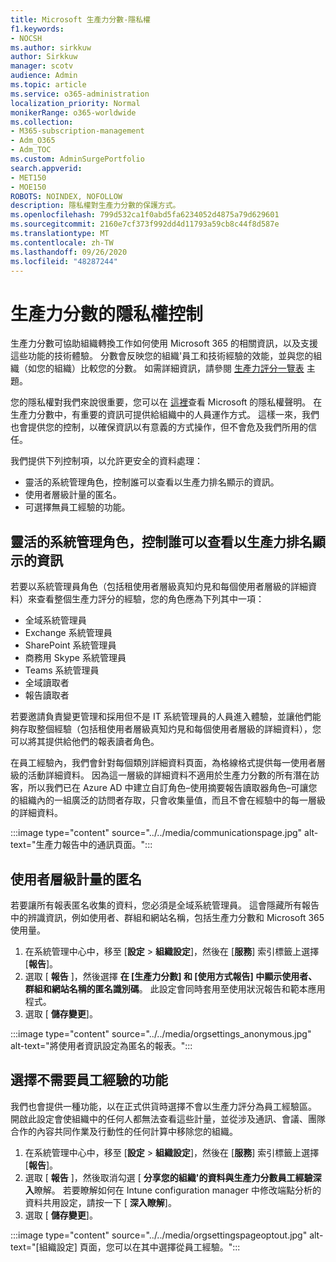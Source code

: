 ```yaml
---
title: Microsoft 生產力分數-隱私權
f1.keywords:
- NOCSH
ms.author: sirkkuw
author: Sirkkuw
manager: scotv
audience: Admin
ms.topic: article
ms.service: o365-administration
localization_priority: Normal
monikerRange: o365-worldwide
ms.collection:
- M365-subscription-management
- Adm_O365
- Adm_TOC
ms.custom: AdminSurgePortfolio
search.appverid:
- MET150
- MOE150
ROBOTS: NOINDEX, NOFOLLOW
description: 隱私權對生產力分數的保護方式。
ms.openlocfilehash: 799d532ca1f0abd5fa6234052d4875a79d629601
ms.sourcegitcommit: 2160e7cf373f992dd4d11793a59cb8c44f8d587e
ms.translationtype: MT
ms.contentlocale: zh-TW
ms.lasthandoff: 09/26/2020
ms.locfileid: "48287244"
---
```

# <a name="privacy-controls-for-productivity-score"></a>生產力分數的隱私權控制

生產力分數可協助組織轉換工作如何使用 Microsoft 365 的相關資訊，以及支援這些功能的技術體驗。 分數會反映您的組織&#39;員工和技術經驗的效能，並與您的組織（如您的組織）比較您的分數。 如需詳細資訊，請參閱 [生產力評分一覽表](productivity-score.md) 主題。

您的隱私權對我們來說很重要，您可以在 [這裡](https://privacy.microsoft.com/privacystatement)查看 Microsoft 的隱私權聲明。 在生產力分數中，有重要的資訊可提供給組織中的人員運作方式。 這樣一來，我們也會提供您的控制，以確保資訊以有意義的方式操作，但不會危及我們所用的信任。

我們提供下列控制項，以允許更安全的資料處理：

- 靈活的系統管理角色，控制誰可以查看以生產力排名顯示的資訊。
- 使用者層級計量的匿名。
- 可選擇無員工經驗的功能。

## <a name="flexible-admin-roles-to-control-who-can-see-the-information-in-productivity-score"></a>靈活的系統管理角色，控制誰可以查看以生產力排名顯示的資訊

若要以系統管理員角色（包括租使用者層級真知灼見和每個使用者層級的詳細資料）來查看整個生產力評分的經驗，您的角色應為下列其中一項：

- 全域系統管理員
- Exchange 系統管理員
- SharePoint 系統管理員
- 商務用 Skype 系統管理員
- Teams 系統管理員
- 全域讀取者
- 報告讀取者

若要邀請負責變更管理和採用但不是 IT 系統管理員的人員進入體驗，並讓他們能夠存取整個經驗（包括租使用者層級真知灼見和每個使用者層級的詳細資料），您可以將其提供給他們的報表讀者角色。

在員工經驗內，我們會針對每個類別詳細資料頁面，為格線格式提供每一使用者層級的活動詳細資料。 因為這一層級的詳細資料不適用於生產力分數的所有潛在訪客，所以我們已在 Azure AD 中建立自訂角色–使用摘要報告讀取器角色–可讓您的組織內的一組廣泛的訪問者存取，只會收集量值，而且不會在經驗中的每一層級的詳細資料。

:::image type="content" source="../../media/communicationspage.jpg" alt-text="生產力報告中的通訊頁面。":::

## <a name="anonymization-of-user-level-metrics"></a>使用者層級計量的匿名

若要讓所有報表匿名收集的資料，您必須是全域系統管理員。 這會隱藏所有報告中的辨識資訊，例如使用者、群組和網站名稱，包括生產力分數和 Microsoft 365 使用量。

1. 在系統管理中心中，移至 [**設定**   >   **組織設定**]，然後在 [**服務**] 索引標籤上選擇 [**報告**]。
2. 選取 [  **報告** ]，然後選擇  **在 [生產力分數] 和 [使用方式報告] 中顯示使用者、群組和網站名稱的匿名識別碼**。 此設定會同時套用至使用狀況報告和範本應用程式。
3. 選取 [  **儲存變更**]。

:::image type="content" source="../../media/orgsettings_anonymous.jpg" alt-text="將使用者資訊設定為匿名的報表。":::

## <a name="capability-to-opt-out-of-employee-experience"></a>選擇不需要員工經驗的功能

我們也會提供一種功能，以在正式供貨時選擇不會以生產力評分為員工經驗區。 開啟此設定會使組織中的任何人都無法查看這些計量，並從涉及通訊、會議、團隊合作的內容共同作業及行動性的任何計算中移除您的組織。

1. 在系統管理中心中，移至 [**設定**   >   **組織設定**]，然後在 [**服務**] 索引標籤上選擇 [**報告**]。
2. 選取 [  **報告** ]，然後取消勾選 [  **分享您的組織&#39;的資料與生產力分數員工經驗深入**瞭解。 若要瞭解如何在 Intune configuration manager 中修改端點分析的資料共用設定，請按一下 [ **深入瞭解**]。
3. 選取 [  **儲存變更**]。

:::image type="content" source="../../media/orgsettingspageoptout.jpg" alt-text="[組織設定] 頁面，您可以在其中選擇從員工經驗。":::